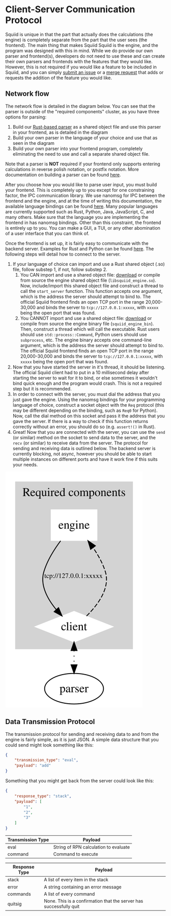 # Client-Server Communication Protocol

Squiid is unique in that the part that actually does the calculations (the engine) is completely separate from the part that the user sees (the frontend). The main thing that makes Squiid Squiid is the engine, and the program was designed with this in mind. While we do provide our own parser and frontend(s), developers do not need to use these and can create their own parsers and frontends with the features that they would like. However, this is not required if you would like a feature to be included in Squiid, and you can simply [submit an issue]() or a [merge request]() <!-- TODO: --> that adds or requests the addition of the feature you would like.

## Network flow

The network flow is detailed in the diagram below. You can see that the parser is outside of the "required components" cluster, as you have three options for parsing:

1. Build our [Rust-based parser](https://gitlab.com/ImaginaryInfinity/squiid-calculator/squiid-parser) as a shared object file and use this parser in your frontend, as is detailed in the diagram
2. Build your own parser in the language of your choice and use that as seen in the diagram
3. Build your own parser into your frontend program, completely eliminating the need to use and call a separate shared object file.

Note that a parser is **NOT** required if your frontend only supports entering calculations in reverse polish notation, or postfix notation. More documentation on building a parser can be found <!-- TODO: --> [here]().

After you choose how you would like to parse user input, you must build your frontend. This is completely up to you except for one constraining factor, the IPC communication library. We use nanomsg for IPC between the frontend and the engine, and at the time of writing this documentation, the available language bindings can be found [here](https://nanomsg.org/documentation.html). Many popular languages are currently supported such as Rust, Python, Java, JavaScript, C, and many others. Make sure that the language you are implementing the frontend in has nanomsg bindings. Other than this constraint, the frontend is entirely up to you. You can make a GUI, a TUI, or any other abomination of a user interface that you can think of.

Once the frontend is set up, it is fairly easy to communicate with the backend server. Examples for Rust and Python can be found <!-- TODO: --> [here](). The following steps will detail how to connect to the server.

1. If your language of choice can import and use a Rust shared object (.so) file, follow substep 1, if not, follow substep 2.
    1. You CAN import and use a shared object file: [download]() or compile from source the engine shared object file (`libsquiid_engine.so`). Now, include/import this shared object file and construct a thread to call the `start_server` function. This function accepts one argument, which is the address the server should attempt to bind to. The official Squiid frontend finds an open TCP port in the range 20,000-30,000 and binds the server to `tcp://127.0.0.1:xxxxx`, with `xxxxx` being the open port that was found.
    2. You CANNOT import and use a shared object file: [download]() or compile from source the engine binary file (`squiid_engine_bin`). Then, construct a thread which will call the executable. Rust users should use `std::process::Command`, Python users should use `subprocess`, etc. The engine binary accepts one command-line argument, which is the address the server should attempt to bind to. The official Squiid frontend finds an open TCP port in the range 20,000-30,000 and binds the server to `tcp://127.0.0.1:xxxxx`, with `xxxxx` being the open port that was found.
 2. Now that you have started the server in it's thread, it should be listening. The official Squiid client had to put in a 10 millisecond delay after starting the server to wait for it to bind, or else sometimes it wouldn't bind quick enough and the program would crash. This is not a required step but it is recommended.
 3. In order to connect with the server, you must dial the address that you just gave the engine. Using the nanomsg bindings for your programming language of choice, construct a socket object with the `Req` protocol (this may be different depending on the binding, such as `Req0` for Python). Now, call the dial method on this socket and pass it the address that you gave the server. If there is a way to check if this function returns correctly without an error, you should do so (e.g. `assert!()` in Rust).
 4. Great! Now that you are connected with the server, you can use the `send` (or similar) method on the socket to send data to the server, and the `recv` (or similar) to receive data from the server. The protocol for sending and receiving data is outlined below. The backend server is currently blocking, not async, however you should be able to start multiple instances on different ports and have it work fine if this suits your needs.

<img src="client-server-model.svg">

<!-- graphviz source:
digraph G {

    subgraph cluster_required {
        label="Required components"
        style=filled;
		color=lightgrey;
		node [style=filled,color=white];
        engine [shape=box]
        client [shape=diamond]
        client -> engine [style=dashed]
        engine -> client [label="tcp://127.0.0.1:xxxxx" fontsize="8" ]
    }

    parser
    client -> parser [dir=both style=dotted]

} -->

<!-- mermaid code:

flowchart TD

subgraph "Required components";

engine[(Engine)]-.Rep.->client([Client]);
client--Req--\>engine;

caption(tcp://127.0.0.1:xxxxx)

end;

client <-."Shared Object".-> parser([Parser]);
 -->

## Data Transmission Protocol

The transmission protocol for sending and receiving data to and from the engine is fairly simple, as it is just JSON. A simple data structure that you could send might look something like this:

```json
{
    "transmission_type": "eval",
    "payload": "add"
}
```

Something that you might get back from the server could look like this:

```json
{
    "response_type": "stack",
    "payload": [
        "1",
        "2",
        "3"
    ]
}
```

| Transmission Type | Payload                               |
| ----------------- | ------------------------------------- |
| eval              | String of RPN calculation to evaluate |
| command           | Command to execute                    |

| Response Type | Payload                                                            |
| ------------- | ------------------------------------------------------------------ |
| stack         | A list of every item in the stack                                  |
| error         | A string containing an error message                               |
| commands      | A list of every command                                            |
| quitsig       | None. This is a confirmation that the server has successfully quit |
